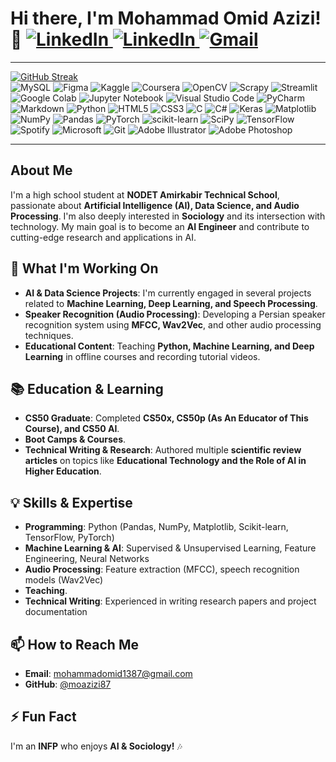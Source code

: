 # Hi there, I'm Mohammad Omid Azizi! 👋  <a href="https://linkedin.com/in/moazi3"> ![LinkedIn](https://img.shields.io/badge/LinkedIn-%230077B5.svg?logo=LinkedIn&logoColor=white) </a> <a href="https://t.me/moazi3"> ![LinkedIn](https://img.shields.io/badge/Telegram-%230077B5.svg?logo=Telegram&logoColor=white) </a> <a href="mailto:mohammadomid1387@gmail.com"> ![Gmail](https://img.shields.io/badge/Gmail-%230077B5.svg?logo=Gmail&logoColor=white)</a>


---
[![GitHub Streak](https://streak-stats.demolab.com?user=moazizi87&theme=cobalt&hide_border=true)](https://git.io/streak-stats)
<br> ![MySQL](https://img.shields.io/badge/mysql-4479A1.svg?style=for-the-badge&logo=mysql&logoColor=white)
![Figma](https://img.shields.io/badge/figma-%23F24E1E.svg?style=for-the-badge&logo=figma&logoColor=white)
![Kaggle](https://img.shields.io/badge/Kaggle-035a7d?style=for-the-badge&logo=kaggle&logoColor=white)
![Coursera](https://img.shields.io/badge/Coursera-%230056D2.svg?style=for-the-badge&logo=Coursera&logoColor=white)
![OpenCV](https://img.shields.io/badge/opencv-%23white.svg?style=for-the-badge&logo=opencv&logoColor=white)
![Scrapy](https://img.shields.io/badge/scrapy-%2360a839.svg?style=for-the-badge&logo=scrapy&logoColor=d1d2d3)
![Streamlit](https://img.shields.io/badge/Streamlit-%23FE4B4B.svg?style=for-the-badge&logo=streamlit&logoColor=white)
![Google Colab](https://img.shields.io/badge/Google%20Colab-%23F9A825.svg?style=for-the-badge&logo=googlecolab&logoColor=white)
![Jupyter Notebook](https://img.shields.io/badge/jupyter-%23FA0F00.svg?style=for-the-badge&logo=jupyter&logoColor=white)
![Visual Studio Code](https://img.shields.io/badge/Visual%20Studio%20Code-0078d7.svg?style=for-the-badge&logo=visual-studio-code&logoColor=white)
![PyCharm](https://img.shields.io/badge/pycharm-143?style=for-the-badge&logo=pycharm&logoColor=black&color=black&labelColor=green)
![Markdown](https://img.shields.io/badge/markdown-%23000000.svg?style=for-the-badge&logo=markdown&logoColor=white)
![Python](https://img.shields.io/badge/python-3670A0?style=for-the-badge&logo=python&logoColor=ffdd54)
![HTML5](https://img.shields.io/badge/html5-%23E34F26.svg?style=for-the-badge&logo=html5&logoColor=white)
![CSS3](https://img.shields.io/badge/css3-%231572B6.svg?style=for-the-badge&logo=css3&logoColor=white)
![C](https://img.shields.io/badge/c-%2300599C.svg?style=for-the-badge&logo=c&logoColor=white)
![C#](https://img.shields.io/badge/c%23-%23239120.svg?style=for-the-badge&logo=csharp&logoColor=white)
![Keras](https://img.shields.io/badge/Keras-%23D00000.svg?style=for-the-badge&logo=Keras&logoColor=white)
![Matplotlib](https://img.shields.io/badge/Matplotlib-%23ffffff.svg?style=for-the-badge&logo=Matplotlib&logoColor=black)
![NumPy](https://img.shields.io/badge/numpy-%23013243.svg?style=for-the-badge&logo=numpy&logoColor=white)
![Pandas](https://img.shields.io/badge/pandas-%23150458.svg?style=for-the-badge&logo=pandas&logoColor=white)
![PyTorch](https://img.shields.io/badge/PyTorch-%23EE4C2C.svg?style=for-the-badge&logo=PyTorch&logoColor=white)
![scikit-learn](https://img.shields.io/badge/scikit--learn-%23F7931E.svg?style=for-the-badge&logo=scikit-learn&logoColor=white)
![SciPy](https://img.shields.io/badge/SciPy-%230C55A5.svg?style=for-the-badge&logo=scipy&logoColor=%white)
![TensorFlow](https://img.shields.io/badge/TensorFlow-%23FF6F00.svg?style=for-the-badge&logo=TensorFlow&logoColor=white)
![Spotify](https://img.shields.io/badge/Spotify-1ED760?style=for-the-badge&logo=spotify&logoColor=white)
![Microsoft](https://img.shields.io/badge/Microsoft-0078D4?style=for-the-badge&logo=microsoft&logoColor=white)
![Git](https://img.shields.io/badge/git-%23F05033.svg?style=for-the-badge&logo=git&logoColor=white)
![Adobe Illustrator](https://img.shields.io/badge/adobe%20illustrator-%23FF9A00.svg?style=for-the-badge&logo=adobe%20illustrator&logoColor=white)
![Adobe Photoshop](https://img.shields.io/badge/adobe%20photoshop-%2331A8FF.svg?style=for-the-badge&logo=adobe%20photoshop&logoColor=white)

---
## About Me
I'm a high school student at **NODET Amirkabir Technical School**, passionate about **Artificial Intelligence (AI), Data Science, and Audio Processing**. I'm also deeply interested in **Sociology** and its intersection with technology. My main goal is to become an **AI Engineer** and contribute to cutting-edge research and applications in AI.

## 🔬 What I'm Working On
- **AI & Data Science Projects**: I'm currently engaged in several projects related to **Machine Learning, Deep Learning, and Speech Processing**.
- **Speaker Recognition (Audio Processing)**: Developing a Persian speaker recognition system using **MFCC, Wav2Vec**, and other audio processing techniques.
- **Educational Content**: Teaching **Python, Machine Learning, and Deep Learning** in offline courses and recording tutorial videos.

## 📚 Education & Learning
- **CS50 Graduate**: Completed **CS50x, CS50p (As An Educator of This Course), and CS50 AI**.
- **Boot Camps & Courses**.
- **Technical Writing & Research**: Authored multiple **scientific review articles** on topics like **Educational Technology and the Role of AI in Higher Education**.

## 💡 Skills & Expertise
- **Programming**: Python (Pandas, NumPy, Matplotlib, Scikit-learn, TensorFlow, PyTorch)
- **Machine Learning & AI**: Supervised & Unsupervised Learning, Feature Engineering, Neural Networks
- **Audio Processing**: Feature extraction (MFCC), speech recognition models (Wav2Vec)
- **Teaching**.
- **Technical Writing**: Experienced in writing research papers and project documentation

## 📫 How to Reach Me
- **Email**: [mohammadomid1387@gmail.com](mailto:mohammadomid1387@gmail.com)
- **GitHub**: [@moazizi87](https://github.com/moazizi87)

## ⚡ Fun Fact
I'm an **INFP** who enjoys **AI & Sociology!** 🎶

